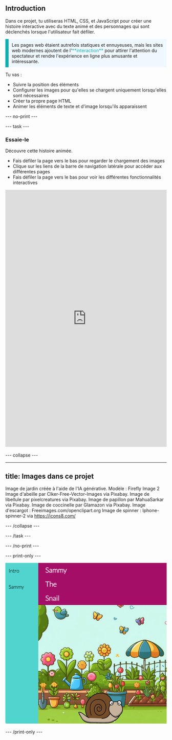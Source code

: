 ## Introduction

Dans ce projet, tu utiliseras HTML, CSS, et JavaScript pour créer une histoire interactive avec du texte animé et des personnages qui sont déclenchés lorsque l'utilisateur fait défiler.

<p style="border-left: solid; border-width:10px; border-color: #0faeb0; background-color: aliceblue; padding: 10px;">
Les pages web étaient autrefois statiques et ennuyeuses, mais les sites web modernes ajoutent de l'<span style="color: #0faeb0">**interaction**</span> pour attirer l'attention du spectateur et rendre l'expérience en ligne plus amusante et intéressante. 
</p>

Tu vas :

- Suivre la position des éléments
- Configurer les images pour qu'elles se chargent uniquement lorsqu'elles sont nécessaires
- Créer ta propre page HTML
- Animer les éléments de texte et d'image lorsqu'ils apparaissent

\--- no-print ---

\--- task ---

### Essaie-le

<div style="display: flex; flex-wrap: wrap">
<div style="flex-basis: 175px; flex-grow: 1">  
Découvre cette histoire animée. 

- Fais défiler la page vers le bas pour regarder le chargement des images
- Clique sur les liens de la barre de navigation latérale pour accéder aux différentes pages
- Fais défiler la page vers le bas pour voir les différentes fonctionnalités interactives

<iframe src="https://editor.raspberrypi.org/en/embed/viewer/animated-story-complete" width="100%" height="800" frameborder="0" marginwidth="0" marginheight="0" allowfullscreen> </iframe>
</div>
</div>

\--- collapse ---

---

## title: Images dans ce projet

Image de jardin créée à l'aide de l'IA générative. Modèle : Firefly Image 2
Image d'abeille par Clker-Free-Vector-Images via Pixabay.
Image de libellule par pixelcreatures via Pixabay.
Image de papillon par MahuaSarkar via Pixabay.
Image de coccinelle par Glamazon via Pixabay.
Image d'escargot : Freeimages.com/openclipart.org
Image de spinner : Iphone-spinner-2 via https://icons8.com/

\--- /collapse ---

\--- /task ---

\--- /no-print ---

\--- print-only ---

![Projet terminé](images/animated-story.png)

\--- /print-only ---
